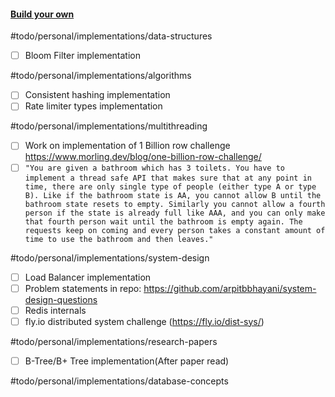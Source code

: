 #### [Build your own](https://codingchallenges.fyi/challenges/intro) 
#todo/personal/implementations/data-structures
- [ ] Bloom Filter implementation

#todo/personal/implementations/algorithms
- [ ] Consistent hashing implementation
- [ ] Rate limiter types implementation

#todo/personal/implementations/multithreading  
- [ ] Work on implementation of 1 Billion row challenge https://www.morling.dev/blog/one-billion-row-challenge/
- [ ] `"You are given a bathroom which has 3 toilets. You have to implement a thread safe API that makes sure that at any point in time, there are only single type of people (either type A or type B). Like if the bathroom state is AA, you cannot allow B until the bathroom state resets to empty. Similarly you cannot allow a fourth person if the state is already full like AAA, and you can only make that fourth person wait until the bathroom is empty again. The requests keep on coming and every person takes a constant amount of time to use the bathroom and then leaves."`

#todo/personal/implementations/system-design
- [ ] Load Balancer implementation
- [ ] Problem statements in repo: https://github.com/arpitbbhayani/system-design-questions
- [ ] Redis internals
- [ ] fly.io distributed system challenge (https://fly.io/dist-sys/)

#todo/personal/implementations/research-papers
- [ ] B-Tree/B+ Tree implementation(After paper read)

#todo/personal/implementations/database-concepts
